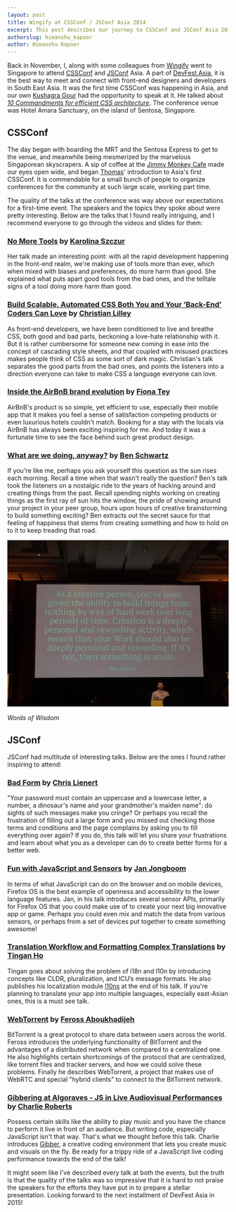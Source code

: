 ```yaml
---
layout: post
title: Wingify at CSSConf / JSConf Asia 2014
excerpt: This post describes our journey to CSSConf and JSConf Asia 2014 and what we learned from it.
authorslug: himanshu_kapoor
author: Himanshu Kapoor
---
```


<style>
h2 a, h3 a { text-decoration: underline; }
</style>

Back in November, I, along with some colleagues from [Wingify][23] went to Singapore to attend [CSSConf][24] and [JSConf][25] Asia. A part of [DevFest Asia][26], it is the best way to meet and connect with front-end designers and developers in South East Asia. It was the first time CSSConf was happening in Asia, and our own [Kushagra Gour][1] had the opportunity to speak at it. He talked about *[10 Commandments for efficient CSS architecture][27]*. The conference venue was Hotel Amara Sanctuary, on the island of Sentosa, Singapore.

## CSSConf

The day began with boarding the MRT and the Sentosa Express to get to the venue, and meanwhile being mesmerized by the marvelous Singaporean skyscrapers. A sip of coffee at the [Jimmy Monkey Cafe][3] made our eyes open wide, and began [Thomas][4]' introduction to Asia's first CSSConf. It is commendable for a small bunch of people to organize conferences for the community at such large scale, working part time.

The quality of the talks at the conference was way above our expectations for a first-time event. The speakers and the topics they spoke about were pretty interesting. Below are the talks that I found really intriguing, and I recommend everyone to go through the videos and slides for them:

### [No More Tools][5] by [Karolina Szczur][6]

Her talk made an interesting point: with all the rapid development happening in the front-end realm, we're making use of tools more than ever, which when mixed with biases and preferences, do more harm than good. She explained what puts apart good tools from the bad ones, and the telltale signs of a tool doing more harm than good.

### [Build Scalable, Automated CSS Both You and Your ’Back-End’ Coders Can Love][7] by [Christian Lilley][8]

As front-end developers, we have been conditioned to live and breathe CSS, both good and bad parts, beckoning a love-hate relationship with it. But it is rather cumbersome for someone new coming in ease into the concept of cascading style sheets, and that coupled with misused practices makes people think of CSS as some sort of dark magic. Christian's talk separates the good parts from the bad ones, and points the listeners into a direction everyone can take to make CSS a language everyone can love.

### [Inside the AirBnB brand evolution][9] by [Fiona Tey][10]

AirBnB's product is so simple, yet efficient to use, especially their mobile app that it makes you feel a sense of satisfaction competing products or even luxurious hotels couldn't match. Booking for a stay with the locals via AirBnB has always been exciting inspiring for me. And today it was a fortunate time to see the face behind such great product design.

### [What are we doing, anyway?][11] by [Ben Schwartz][12]

If you're like me, perhaps you ask yourself this question as the sun rises each morning. Recall a time when that wasn't really the question? Ben's talk took the listeners on a nostalgic ride to the years of hacking around and creating things from the past. Recall spending nights working on creating things as the first ray of sun hits the window, the pride of showing around your project in your peer group, hours upon hours of creative brainstorming to build something exciting? Ben extracts out the secret sauce for that feeling of happiness that stems from creating something and how to hold on to it to keep treading that road.

<img src="/images/2015/01/ben.jpg">

*Words of Wisdom*

## JSConf

JSConf had multitude of interesting talks. Below are the ones I found rather inspiring to attend:

### [Bad Form][13] by [Chris Lienert][14]

"Your password must contain an uppercase and a lowercase letter, a number, a dinosaur's name and your grandmother's maiden name": do sights of such messages make you cringe? Or perhaps you recall the frustration of filling out a large form and you missed out checking those terms and conditions and the page complains by asking you to fill everything over again? If you do, this talk will let you share your frustrations and learn about what you as a developer can do to create better forms for a better web.

### [Fun with JavaScript and Sensors][15] by [Jan Jongboom][16]

In terms of what JavaScript can do on the browser and on mobile devices, Firefox OS is the best example of openness and accessibility to the lower language features. Jan, in his talk introduces several sensor APIs, primarily for Firefox OS that you could make use of to create your next big innovative app or game. Perhaps you could even mix and match the data from various sensors, or perhaps from a set of devices put together to create something awesome!

### [Translation Workflow and Formatting Complex Translations][17] by [Tingan Ho][18]

Tingan goes about solving the problem of i18n and l10n by introducing concepts like CLDR, pluralization, and ICU’s message formats. He also publishes his localization module [l10ns](http://l10ns.org) at the end of his talk. If you're planning to translate your app into multiple languages, especially east-Asian ones, this is a must see talk.

### [WebTorrent][19] by [Feross Aboukhadijeh][20]

BitTorrent is a great protocol to share data between users across the world. Feross introduces the underlying functionality of BitTorrent and the advantages of a distributed network when compared to a centralized one. He also highlights certain shortcomings of the protocol that are centralized, like torrent files and tracker servers, and how we could solve these problems. Finally he describes WebTorrent, a project that makes use of WebRTC and special "hybrid clients" to connect to the BitTorrent network.

### [Gibbering at Algoraves - JS in Live Audiovisual Performances][21] by [Charlie Roberts][22]

Possess certain skills like the ability to play music and you have the chance to perform it live in front of an audience. But writing code, especially JavaScript isn't that way. That's what we thought before this talk. Charlie introduces [Gibber][22], a creative coding environment that lets you create music and visuals on the fly. Be ready for a trippy ride of a JavaScript live coding performance towards the end of the talk!

It might seem like I've described every talk at both the events, but the truth is that the quality of the talks was so impressive that it is hard to not praise the speakers for the efforts they have put in to prepare a stellar presentation. Looking forward to the next installment of DevFest Asia in 2015!

  [1]: http://twitter.com/chinchang457
  [2]: http://2014.cssconf.asia/
  [3]: http://www.jimmymonkey.com/
  [4]: https://twitter.com/serrynaimo
  [5]: https://www.youtube.com/watch?v=_UKrEfkiNZE
  [6]: https://twitter.com/fox
  [7]: https://www.youtube.com/watch?v=Tk_0qYEFtAY
  [8]: https://twitter.com/xmlilley
  [9]: https://speakerdeck.com/fionatay/inside-the-airbnb-brand-evolution
  [10]: https://twitter.com/MsFionaTay
  [11]: #
  [12]: https://twitter.com/benschwarz
  [13]: https://www.youtube.com/watch?v=G7PBTOdAqrU
  [14]: https://twitter.com/cliener
  [15]: https://www.youtube.com/watch?v=u6twcglDFNc
  [16]: https://twitter.com/janjongboom
  [17]: https://www.youtube.com/watch?v=4ZXagCR9urg
  [18]: https://twitter.com/tingan87
  [19]: https://www.youtube.com/watch?v=kxHRATfvnlw
  [20]: https://twitter.com/feross
  [21]: https://www.youtube.com/watch?v=2BIOINFSbMg
  [22]: http://gibber.mat.ucsb.edu/
  [23]: http://wingify.com
  [24]: http://2014.cssconf.asia/
  [25]: http://2014.jsconf.asia/
  [26]: http://2014.devfest.asia/
  [27]: https://speakerdeck.com/chinchang/10-commandments-for-efficient-css-architecture-cssconf-dot-asia-14

